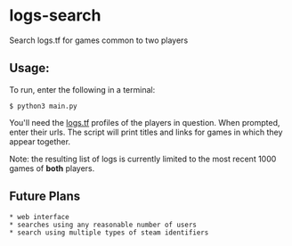 # logs-search
Search logs.tf for games common to two players

## Usage:
To run, enter the following in a terminal:

	$ python3 main.py
You'll need the [logs.tf](logs.tf) profiles of the players in question. When prompted, enter their urls. The script will print titles and links for games in which they appear together.

Note: the resulting list of logs is currently limited to the most recent 1000 games of __both__ players.

## Future Plans
    * web interface
    * searches using any reasonable number of users
    * search using multiple types of steam identifiers
